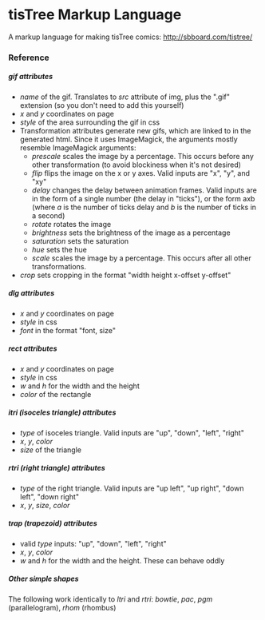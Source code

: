 tisTree Markup Language
=======================

A markup language for making tisTree comics: http://sbboard.com/tistree/

### __Reference__
##### __gif__ attributes
* _name_ of the gif. Translates to _src_ attribute of img, plus the ".gif" extension (so you don't need to add this yourself)
* _x_ and _y_ coordinates on page
* _style_ of the area surrounding the gif in css
* Transformation attributes generate new gifs, which are linked to in the generated html. Since it uses ImageMagick, the arguments mostly resemble ImageMagick arguments:
  * _prescale_ scales the image by a percentage. This occurs before any other transformation (to avoid blockiness when it's not desired)
  * _flip_ flips the image on the x or y axes. Valid inputs are "x", "y", and "xy"
  * _delay_ changes the delay between animation frames. Valid inputs are in the form of a single number (the delay in "ticks"), or the form axb (where _a_ is the number of ticks delay and _b_ is the number of ticks in a second)
  * _rotate_ rotates the image
  * _brightness_ sets the brightness of the image as a percentage
  * _saturation_ sets the saturation
  * _hue_ sets the hue
  * _scale_ scales the image by a percentage. This occurs after all other transformations.
* _crop_ sets cropping in the format "width height x-offset y-offset"

##### __dlg__ attributes
* _x_ and _y_ coordinates on page
* _style_ in css
* _font_ in the format "font, size"

##### __rect__ attributes
* _x_ and _y_ coordinates on page
* _style_ in css
* _w_ and _h_ for the width and the height
* _color_ of the rectangle

##### __itri__ (isoceles triangle) attributes
* _type_ of isoceles triangle. Valid inputs are "up", "down", "left", "right"
* _x_, _y_, _color_
* _size_ of the triangle

##### __rtri__ (right triangle) attributes
* _type_ of the right triangle. Valid inputs are "up left", "up right", "down left", "down right"
* _x_, _y_, _size_, _color_

##### __trap__ (trapezoid) attributes
* valid _type_ inputs: "up", "down", "left", "right"
* _x_, _y_, _color_
* _w_ and _h_ for the width and the height. These can behave oddly

##### Other simple shapes
The following work identically to _ltri_ and _rtri_: _bowtie_, _pac_, _pgm_ (parallelogram), _rhom_ (rhombus)
